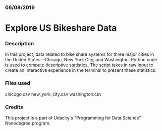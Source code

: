 ### 06/08/2019

# Explore US Bikeshare Data

### Description
In this project, data related to bike share systems for three major cities in the United States—Chicago, New York City, and Washington. Python code is used to compute descriptive statistics. The script takes in raw input to create an interactive experience in the terminal to present these statistics.

### Files used
chicogo.csv
new_york_city.csv
washington.csv

### Credits
This project is a part of Udacity's "Programming for Data Science" Nanodegree program.
